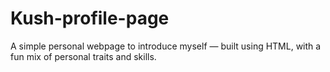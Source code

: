 # Kush-profile-page
A simple personal webpage to introduce myself — built using HTML, with a fun mix of personal traits and skills.
